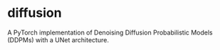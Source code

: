 # diffusion
A PyTorch implementation of Denoising Diffusion Probabilistic Models (DDPMs) with a UNet architecture. 
